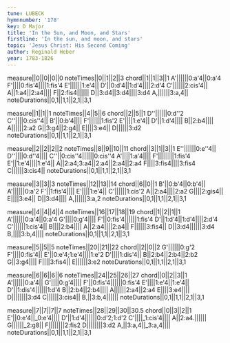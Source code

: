 ```yaml
---
tune: LUBECK
hymnnumber: '178'
key: D Major
title: 'In the Sun, and Moon, and Stars'
firstline: 'In the sun, and moon, and stars'
topic: 'Jesus Christ: His Second Coming'
author: Reginald Heber
year: 1783-1826
---
```

measure||0||0||0||0
noteTimes||0||1||2||3
chord||1||1||3||1
A'||||||0:a'4||0:a'4
F'||||0:fis'4||||1:fis'4
E'||||||1:e'4||
D'||0:d'4||1:d'4||||2:d'4
C'||||||2:cis'4||
A||1:a4||2:a4||||
F||2:fis4||||||
D||3:d4||3:d4||||3:d4
A,||||||3:a,4||
noteDurations||0,1||1,1||2,1||3,1

measure||1||1||1
noteTimes||4||5||6
chord||2||5||1
D''||||||0:d''2
C''||||0:cis''4||
B'||0:b'4||||
F'||||||1:fis'2
E'||||1:e'4||
D'||1:d'4||||
B||2:b4||||
A||||||2:a2
G||3:g4||2:g4||
E||||3:e4||
D||||||3:d2
noteDurations||0,1||1,1||2,1||3,1

measure||2||2||2||2
noteTimes||8||9||10||11
chord||3||1||3||1
E''||||||0:e''4||
D''||||0:d''4||||
C''||0:cis''4||||||0:cis''4
A'||||1:a'4||||
F'||||||||1:fis'4
E'||1:e'4||||1:e'4||
A||2:a4;3:a4||2:a4||2:a4||2:a4
F||||3:fis4||||3:fis4
C||||||3:cis4||
noteDurations||0,1||1,1||2,1||3,1

measure||3||3||3
noteTimes||12||13||14
chord||6||0||1
B'||0:b'4||0:b'4||
A'||||||0:a'2
F'||1:fis'4||||
E'||||1:e'4||
C'||||||1:cis'2
A||2:a4||||2:a2
G||||2:gis4||
E||||3:e4||
D||3:d4||||
A,||||||3:a,2
noteDurations||0,1||1,1||2,1||3,1

measure||4||4||4||4
noteTimes||16||17||18||19
chord||1||2||1||1
A'||||||0:a'4||0:a'4
G'||||0:g'4||||
F'||0:fis'4||||||1:fis'4
D'||1:d'4||1:d'4||||2:d'4
C'||||||1:cis'4||
B||||2:b4||||
A||2:a4||||2:a4||
F||||||3:fis4||
D||3:d4||||||3:d4
B,||||3:b,4||||
noteDurations||0,1||1,1||2,1||3,1

measure||5||5||5
noteTimes||20||21||22
chord||2||0||2
G'||||||0:g'2
F'||||0:fis'4||
E'||0:e'4;1:e'4||||1:e'2
D'||||1:dis'4||
B||2:b4||2:b4||2:b2
G||3:g4||||
F||||3:fis4||
E||||||3:e2
noteDurations||0,1||1,1||2,1||3,1

measure||6||6||6||6
noteTimes||24||25||26||27
chord||0||2||3||1
A'||||||0:a'4||
G'||||0:g'4||||
F'||0:fis'4||||||0:fis'4
E'||||1:e'4||1:e'4||
D'||1:dis'4||||||1:d'4
B||2:b4||2:b4||||
A||||||2:a4||2:a4
E||||3:e4||||
D||||||||3:d4
C||||||3:cis4||
B,||3:b,4||||||
noteDurations||0,1||1,1||2,1||3,1

measure||7||7||7||7
noteTimes||28||29||30||30.5
chord||0||3||2||1
E'||0:e'4||_0:e'4||||
D'||1:d'4||||||0:d'2;1:d'2
C'||||_1:cis'4||||
A||2:a4.||||||
G||||||_2:g8||
F||||||||2:fis2
D||||||||3:d2
A,||3:a,4||_3:a,4||||
noteDurations||0,1||1,1||2,1||3,1

